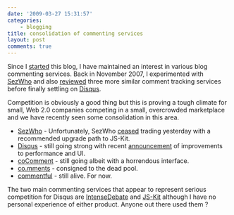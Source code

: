 ```yaml
---
date: '2009-03-27 15:31:57'
categories:
    - blogging
title: consolidation of commenting services
layout: post
comments: true
---
```

Since I [started](http://www.nbrightside.com/blog/2005/08/17/dot-bombs) this
blog, I have maintained an interest in various blog commenting services.
Back in November 2007, I experimented with
[SezWho](http://www.nbrightside.com/blog/2007/11/16/sezwho-comment-ratings-system)
and also
[reviewed](http://www.nbrightside.com/blog/2007/11/20/comparison-of-cocomment-cocomments-and-commentful)
three more similar comment tracking services before finally settling on
[Disqus](http://www.nbrightside.com/blog/2008/04/09/25-reasons-you-should-use-disqus).

Competition is obviously a good thing but this is proving a tough
climate for small, Web 2.0 companies competing in a small, overcrowded
marketplace and we have recently seen some consolidation in this area.

-   [SezWho](http://sezwho.com/) - Unfortunately, SezWho
    [ceased](http://blog.sezwho.com/blog/2009/03/05/sezwho-js-kit/)
    trading yesterday with a recommended upgrade path to JS-Kit.
-   [Disqus](http://disqus.com/) - still going strong with recent
    [announcement](http://blog.disqus.net/2009/03/26/upgraded-interface-and-performance/)
    of improvements to performance and UI.
-   [coComment](http://www.cocomment.com/) - still going albeit with a
    horrendous interface.
-   [co.mments](http://co.mments.com/) - consigned to the dead pool.
-   [commentful](http://commentful.blogflux.com/) - still alive. For
    now.

The two main commenting services that appear to represent serious
competition for Disqus are [IntenseDebate](http://intensedebate.com/)
and [JS-Kit](http://js-kit.com/) although I have no personal experience
of either product. Anyone out there used them ?
